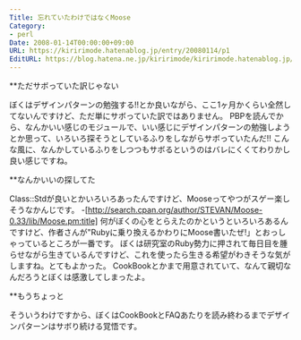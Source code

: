 ```yaml
---
Title: 忘れていたわけではなくMoose
Category:
- perl
Date: 2008-01-14T00:00:00+09:00
URL: https://kiririmode.hatenablog.jp/entry/20080114/p1
EditURL: https://blog.hatena.ne.jp/kiririmode/kiririmode.hatenablog.jp/atom/entry/8454420450078215698
---
```


**ただサボっていた訳じゃない

ぼくはデザインパターンの勉強する!!とか良いながら、ここ1ヶ月かくらい全然してないんですけど、ただ単にサボっていた訳ではありません。
PBPを読んでから、なんかいい感じのモジュールで、いい感じにデザインパターンの勉強しようとか思って、いろいろ探そうとしているふりをしながらサボっていたんだ!!
こんな風に、なんかしているふりをしつつもサボるというのはバレにくくてわりかし良い感じですね。


**なんかいいの探してた

Class::Stdが良いとかいろいろあったんですけど、Mooseってやつがスゲー楽しそうなかんじです。
-[http://search.cpan.org/author/STEVAN/Moose-0.33/lib/Moose.pm:title]
何がぼくの心をとらえたのかというといろいろあるんですけど、作者さんが"Rubyに乗り換えるかわりにMoose書いたぜ!」とおっしゃっているところが一番です。
ぼくは研究室のRuby勢力に押されて毎日目を腫らせながら生きているんですけど、これを使ったら生きる希望がわきそうな気がしますね。とてもよかった。
CookBookとかまで用意されていて、なんて親切なんだろうとぼくは感激してしまったよ。

**もうちょっと

そういうわけですから、ぼくはCookBookとFAQあたりを読み終わるまでデザインパターンはサボり続ける覚悟です。
